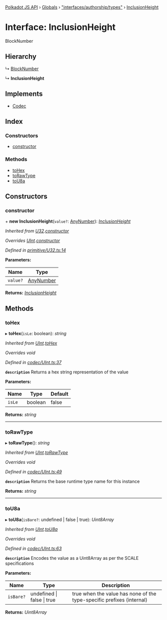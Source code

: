 [Polkadot JS API](../README.md) › [Globals](../globals.md) › ["interfaces/authorship/types"](../modules/_interfaces_authorship_types_.md) › [InclusionHeight](_interfaces_authorship_types_.inclusionheight.md)

# Interface: InclusionHeight

BlockNumber

## Hierarchy

  ↳ [BlockNumber](_interfaces_runtime_types_.blocknumber.md)

  ↳ **InclusionHeight**

## Implements

* [Codec](_types_.codec.md)

## Index

### Constructors

* [constructor](_interfaces_authorship_types_.inclusionheight.md#constructor)

### Methods

* [toHex](_interfaces_authorship_types_.inclusionheight.md#tohex)
* [toRawType](_interfaces_authorship_types_.inclusionheight.md#torawtype)
* [toU8a](_interfaces_authorship_types_.inclusionheight.md#tou8a)

## Constructors

###  constructor

\+ **new InclusionHeight**(`value?`: [AnyNumber](../modules/_types_.md#anynumber)): *[InclusionHeight](_interfaces_authorship_types_.inclusionheight.md)*

*Inherited from [U32](../classes/_primitive_u32_.u32.md).[constructor](../classes/_primitive_u32_.u32.md#constructor)*

*Overrides [UInt](../classes/_codec_uint_.uint.md).[constructor](../classes/_codec_uint_.uint.md#constructor)*

*Defined in [primitive/U32.ts:14](https://github.com/polkadot-js/api/blob/d41f6ec3ef/packages/types/src/primitive/U32.ts#L14)*

**Parameters:**

Name | Type |
------ | ------ |
`value?` | [AnyNumber](../modules/_types_.md#anynumber) |

**Returns:** *[InclusionHeight](_interfaces_authorship_types_.inclusionheight.md)*

## Methods

###  toHex

▸ **toHex**(`isLe`: boolean): *string*

*Inherited from [UInt](../classes/_codec_uint_.uint.md).[toHex](../classes/_codec_uint_.uint.md#tohex)*

*Overrides void*

*Defined in [codec/UInt.ts:37](https://github.com/polkadot-js/api/blob/d41f6ec3ef/packages/types/src/codec/UInt.ts#L37)*

**`description`** Returns a hex string representation of the value

**Parameters:**

Name | Type | Default |
------ | ------ | ------ |
`isLe` | boolean | false |

**Returns:** *string*

___

###  toRawType

▸ **toRawType**(): *string*

*Inherited from [UInt](../classes/_codec_uint_.uint.md).[toRawType](../classes/_codec_uint_.uint.md#torawtype)*

*Overrides void*

*Defined in [codec/UInt.ts:49](https://github.com/polkadot-js/api/blob/d41f6ec3ef/packages/types/src/codec/UInt.ts#L49)*

**`description`** Returns the base runtime type name for this instance

**Returns:** *string*

___

###  toU8a

▸ **toU8a**(`isBare?`: undefined | false | true): *Uint8Array*

*Inherited from [UInt](../classes/_codec_uint_.uint.md).[toU8a](../classes/_codec_uint_.uint.md#tou8a)*

*Overrides void*

*Defined in [codec/UInt.ts:63](https://github.com/polkadot-js/api/blob/d41f6ec3ef/packages/types/src/codec/UInt.ts#L63)*

**`description`** Encodes the value as a Uint8Array as per the SCALE specifications

**Parameters:**

Name | Type | Description |
------ | ------ | ------ |
`isBare?` | undefined &#124; false &#124; true | true when the value has none of the type-specific prefixes (internal)  |

**Returns:** *Uint8Array*
